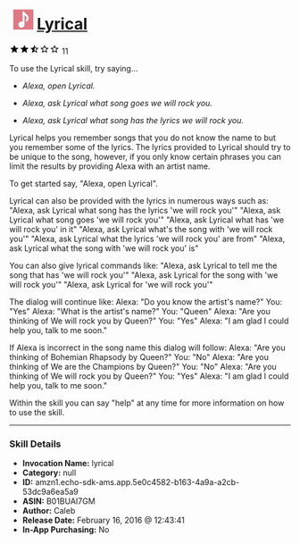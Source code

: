 # &nbsp;<img src="skill_icon" alt="Lyrical icon" width="36"> [Lyrical](http://alexa.amazon.com/#skills/amzn1.echo-sdk-ams.app.5e0c4582-b163-4a9a-a2cb-53dc9a6ea5a9)
![2.5 stars](../../images/ic_star_black_18dp_1x.png)![2.5 stars](../../images/ic_star_black_18dp_1x.png)![2.5 stars](../../images/ic_star_half_black_18dp_1x.png)![2.5 stars](../../images/ic_star_border_black_18dp_1x.png)![2.5 stars](../../images/ic_star_border_black_18dp_1x.png) 11

To use the Lyrical skill, try saying...

* *Alexa, open Lyrical.*

* *Alexa, ask Lyrical what song goes we will rock you.*

* *Alexa, ask Lyrical what song has the lyrics we will rock you.*

Lyrical helps you remember songs that you do not know the name to but you remember some of the lyrics. The lyrics provided to Lyrical should try to be unique to the song, however, if you only know certain phrases you can limit the results by providing Alexa with an artist name. 

To get started say, "Alexa, open Lyrical".

Lyrical can also be provided with the lyrics in numerous ways such as: 
"Alexa, ask Lyrical what song has the lyrics 'we will rock you'"
"Alexa, ask Lyrical what song goes 'we will rock you'"
"Alexa, ask Lyrical what has 'we will rock you' in it"
"Alexa, ask Lyrical what's the song with 'we will rock you'"
"Alexa, ask Lyrical what the lyrics 'we will rock you' are from"
"Alexa, ask Lyrical what the song with 'we will rock you' is"

You can also give lyrical commands like:
"Alexa, ask Lyrical to  tell me the song that has 'we will rock you'"
"Alexa, ask Lyrical for the song with 'we will rock you'"
"Alexa, ask Lyrical for 'we will rock you'"

The dialog will continue like:
Alexa: "Do you know the artist's name?"
You: "Yes"
Alexa: "What is the artist's name?"
You: "Queen"
Alexa: "Are you thinking of We will rock you by Queen?"
You: "Yes"
Alexa: "I am glad I could help you, talk to me soon."

If Alexa is incorrect in the song name this dialog will follow:
Alexa: "Are you thinking of Bohemian Rhapsody by Queen?"
You: "No"
Alexa: "Are you thinking of We are the Champions by Queen?"
You: "No"
Alexa: "Are you thinking of We will rock you by Queen?"
You: "Yes"
Alexa: "I am glad I could help you, talk to me soon."

Within the skill you can say "help" at any time for more information on how to use the skill.

***

### Skill Details

* **Invocation Name:** lyrical
* **Category:** null
* **ID:** amzn1.echo-sdk-ams.app.5e0c4582-b163-4a9a-a2cb-53dc9a6ea5a9
* **ASIN:** B01BUAI7GM
* **Author:** Caleb
* **Release Date:** February 16, 2016 @ 12:43:41
* **In-App Purchasing:** No
